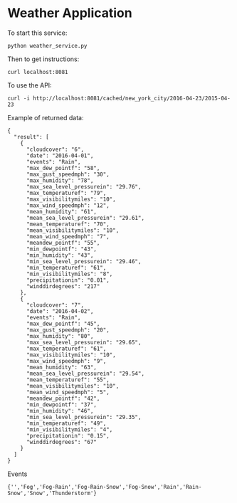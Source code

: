 Weather Application
========

To start this service:

`python weather_service.py`

Then to get instructions:

`curl localhost:8081`

To use the API:

`curl -i http://localhost:8081/cached/new_york_city/2016-04-23/2015-04-23`

Example of returned data:
```
{
  "result": [
    {
      "cloudcover": "6",
      "date": "2016-04-01",
      "events": "Rain",
      "max_dew_pointf": "58",
      "max_gust_speedmph": "30",
      "max_humidity": "78",
      "max_sea_level_pressurein": "29.76",
      "max_temperaturef": "79",
      "max_visibilitymiles": "10",
      "max_wind_speedmph": "12",
      "mean_humidity": "61",
      "mean_sea_level_pressurein": "29.61",
      "mean_temperaturef": "70",
      "mean_visibilitymiles": "10",
      "mean_wind_speedmph": "7",
      "meandew_pointf": "55",
      "min_dewpointf": "43",
      "min_humidity": "43",
      "min_sea_level_pressurein": "29.46",
      "min_temperaturef": "61",
      "min_visibilitymiles": "8",
      "precipitationin": "0.01",
      "winddirdegrees": "217"
    },
    {
      "cloudcover": "7",
      "date": "2016-04-02",
      "events": "Rain",
      "max_dew_pointf": "45",
      "max_gust_speedmph": "20",
      "max_humidity": "80",
      "max_sea_level_pressurein": "29.65",
      "max_temperaturef": "61",
      "max_visibilitymiles": "10",
      "max_wind_speedmph": "9",
      "mean_humidity": "63",
      "mean_sea_level_pressurein": "29.54",
      "mean_temperaturef": "55",
      "mean_visibilitymiles": "10",
      "mean_wind_speedmph": "5",
      "meandew_pointf": "42",
      "min_dewpointf": "37",
      "min_humidity": "46",
      "min_sea_level_pressurein": "29.35",
      "min_temperaturef": "49",
      "min_visibilitymiles": "4",
      "precipitationin": "0.15",
      "winddirdegrees": "67"
    }
  ]
}
```
Events

`{'','Fog','Fog-Rain','Fog-Rain-Snow','Fog-Snow','Rain','Rain-Snow','Snow','Thunderstorm'}`
